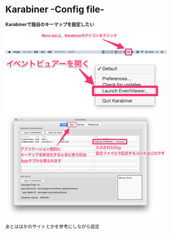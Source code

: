 # Karabiner -Config file-

**Karabinerで独自のキーマップを設定したい**

![Karabiner](img/1.png)
![Karabiner](img/2.png)
![Karabiner](img/3.png)

あとはほかのサイトとかを参考にしながら設定

